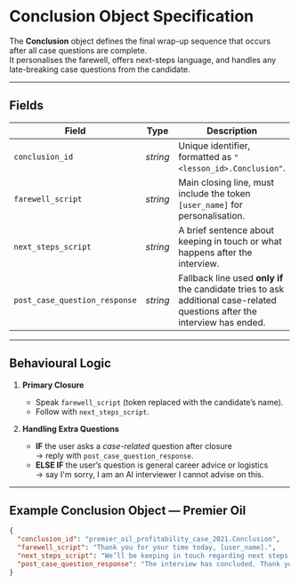 # Conclusion Object Specification

The **Conclusion** object defines the final wrap-up sequence that occurs after all case questions are complete.  
It personalises the farewell, offers next-steps language, and handles any late-breaking case questions from the candidate.

---

## Fields

| Field | Type | Description |
|-------|------|-------------|
| `conclusion_id` | *string* | Unique identifier, formatted as `"<lesson_id>.Conclusion"`. |
| `farewell_script` | *string* | Main closing line, must include the token `[user_name]` for personalisation. |
| `next_steps_script` | *string* | A brief sentence about keeping in touch or what happens after the interview. |
| `post_case_question_response` | *string* | Fallback line used **only if** the candidate tries to ask additional case-related questions after the interview has ended. |

---

## Behavioural Logic

1. **Primary Closure**  
   - Speak `farewell_script` (token replaced with the candidate’s name).  
   - Follow with `next_steps_script`.

2. **Handling Extra Questions**  
   - **IF** the user asks a *case-related* question after closure  
     → reply with `post_case_question_response`.  
   - **ELSE IF** the user’s question is general career advice or logistics  
     → say I'm sorry, I am an AI interviewer I cannot advise on this.

---

## Example Conclusion Object — Premier Oil

```json
{
  "conclusion_id": "premier_oil_profitability_case_2021.Conclusion",
  "farewell_script": "Thank you for your time today, [user_name].",
  "next_steps_script": "We’ll be keeping in touch regarding next steps.",
  "post_case_question_response": "The interview has concluded. Thank you so much for your time again."
}
